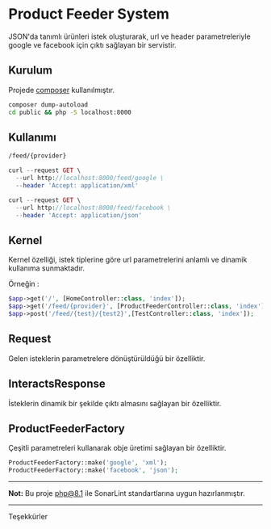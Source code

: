 # Product Feeder System

JSON'da tanımlı ürünleri istek oluşturarak, url ve header parametreleriyle google ve facebook için çıktı sağlayan bir servistir.

## Kurulum

Projede [composer](https://getcomposer.org/) kullanılmıştır.

```bash
composer dump-autoload
cd public && php -S localhost:8000
```

## Kullanımı

```html
/feed/{provider}
```

```php
curl --request GET \
  --url http://localhost:8000/feed/google \
  --header 'Accept: application/xml'
```

```php
curl --request GET \
  --url http://localhost:8000/feed/facebook \
  --header 'Accept: application/json'
```

## Kernel
Kernel özelliği, istek tiplerine göre url parametrelerini anlamlı ve dinamik kullanıma sunmaktadır.

Örneğin :
```php
$app->get('/', [HomeController::class, 'index']);
$app->get('/feed/{provider}', [ProductFeederController::class, 'index']);
$app->post('/feed/{test}/{test2}',[TestController::class, 'index']);
```

## Request
Gelen isteklerin parametrelere dönüştürüldüğü bir özelliktir.

## InteractsResponse
İsteklerin dinamik bir şekilde çıktı almasını sağlayan bir özelliktir.

## ProductFeederFactory
Çeşitli parametreleri kullanarak obje üretimi sağlayan bir özelliktir.
```php
ProductFeederFactory::make('google', 'xml');
ProductFeederFactory::make('facebook', 'json');
```

---
**Not:** Bu proje php@8.1 ile SonarLint standartlarına uygun hazırlanmıştır.

---
Teşekkürler